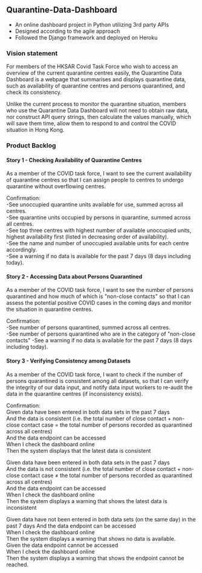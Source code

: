 ## Quarantine-Data-Dashboard

 - An online dashboard project in Python utilizing 3rd party APIs 
 - Designed according to the agile approach
 - Followed the Django framework and deployed on Heroku

### Vision statement
  For members of the HKSAR Covid Task Force who wish to access an overview of the current quarantine centres easily, the Quarantine Data Dashboard is a webpage that summarises and displays quarantine data, such as availability of quarantine centres and persons quarantined, and check its consistency.

  Unlike the current process to monitor the quarantine situation, members who use the Quarantine Data Dashboard will not need to obtain raw data, nor construct API query strings, then calculate the values manually, which will save them time, allow them to respond to and control the COVID situation in Hong Kong.


### Product Backlog 
#### Story 1 - Checking Availability of Quarantine Centres
As a member of the COVID task force, I want to see the current availability of quarantine centres so that I can assign people to centres to undergo quarantine without overflowing centres.

Confirmation:\
-See unoccupied quarantine units available for use, summed across all centres.\
-See quarantine units occupied by persons in quarantine, summed across all centres.\
-See top three centres with highest number of available unoccupied units, highest availability first (listed in decreasing order of availability).\
-See the name and number of unoccupied available units for each centre accordingly.\
-See a warning if no data is available for the past 7 days (8 days including today).

#### Story 2 - Accessing Data about Persons Quarantined
As a member of the COVID task force, I want to see the number of persons quarantined and how much of which is "non-close contacts" so that I can assess the potential positive COVID cases in the coming days and monitor the situation in quarantine centres.

Confirmation:\
-See number of persons quarantined, summed across all centres.\
-See number of persons quarantined who are in the category of "non-close contacts" -See a warning if no data is available for the past 7 days (8 days including today).
   
#### Story 3 - Verifying Consistency among Datasets
As a member of the COVID task force, I want to check if the number of persons quarantined is consistent among all datasets, so that I can verify the integrity of our data input, and notify data input workers to re-audit the data in the quarantine centres (if inconsistency exists).

Confirmation:\
Given data have been entered in both data sets in the past 7 days\
And the data is consistent (i.e. the total number of close contact + non-close contact case = the total number of persons recorded as quarantined across all centres)\
And the data endpoint can be accessed\
When I check the dashboard online\
Then the system displays that the latest data is consistent

Given data have been entered in both data sets in the past 7 days\
And the data is not consistent (i.e. the total number of close contact + non-close contact case ≠ the total number of persons recorded as quarantined across all centres)\
And the data endpoint can be accessed\
When I check the dashboard online\
Then the system displays a warning that shows the latest data is inconsistent

Given data have not been entered in both data sets (on the same day) in the past 7 days And the data endpoint can be accessed\
When I check the dashboard online\
Then the system displays a warning that shows no data is available.\
Given the data endpoint cannot be accessed\
When I check the dashboard online\
Then the system displays a warning that shows the endpoint cannot be reached.
